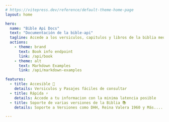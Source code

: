 ```yaml
---
# https://vitepress.dev/reference/default-theme-home-page
layout: home

hero:
  name: "Bible Api Docs"
  text: "Documentación de la bible-api"
  tagline: Accede a los versiculos, capitulos y libros de la biblia mediante una API
  actions:
    - theme: brand
      text: Book info endpoint
      link: /api/book
    - theme: alt
      text: Markdown Examples
      link: /api/markdown-examples

features:
  - title: Accesible 📝
    details: Versiculos y Pasajes fáciles de consultar 
  - title: Rápida ⚡
    details: Accede a tu informacion con la minima latencia posible
  - title: Soporte de varias versiones de la Biblia 📚
    details: Soporte a Versiones como DHH, Reina Valera 1960 y Más.... 

---
```


